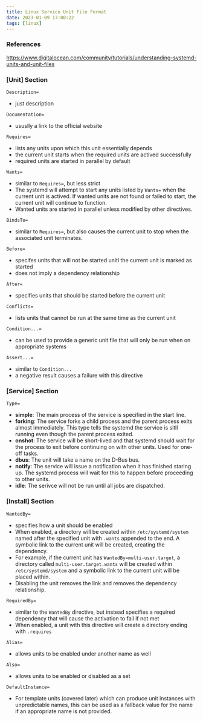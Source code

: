 ```yaml
---
title: Linux Service Unit File Format
date: 2023-01-09 17:00:22
tags: [linux]
---
```


### References

https://www.digitalocean.com/community/tutorials/understanding-systemd-units-and-unit-files



### [Unit] Section

`Description=`

- just description

`Documentation=`

- ususlly a link to the official website

`Requires=`

- lists any units upon which this unit essentially depends
- the current unit starts when the required units are actived successfully
- required units are started in parallel by default

`Wants=`

- similar to `Requires=`, but less strict
- The systemd will attempt to start any units listed by `Wants=` when the current unit is actived. If wanted units are not found or failed to start, the current unit will continue to function.
- Wanted units are started in parallel unless modified by other directives.

`BindsTo=`

- similar to `Requires=`, but also causes the current unit to stop when the associated unit terminates.

`Before=`

- specifes units that will not be started unitl the current unit is marked as started
- does not imply a dependency relationship

`After=`

- specifies units that should be started before the current unit

`Conflicts=`

- lists units that cannot be run at the same time as the current unit

`Condition...=`

- can be used to provide a generic unit file that will only be run when on appropriate systems

`Assert...=`

- similar to `Condition...`
- a negative result causes a failure with this directive




### [Service] Section

`Type=`

- **simple**: The main process of the service is specified in the start line.
- **forking**: The service forks a child process and the parent process exits almost immediately. This type tells the systemd the service is sitll running even though the parent process exited.
- **onshot**: The service will be short-lived and that systemd should wait for the process to exit before continuing on with other units. Used for one-off tasks.
- **dbus**: The unit will take a name on the D-Bus bus.
- **notify**: The service will issue a notification when it has finished staring up. The systemd process will wait for this to happen before proceeding to other units.
- **idle**: The serivce will not be run until all jobs are dispatched.



### [Install] Section

`WantedBy=`

- specifies how a unit should be enabled
- When enabled, a directory will be created within `/etc/systemd/system` named after the specified unit with `.wants` appended to the end. A symbolic link to the current unit will be created, creating the dependency.
- For example, if the current unit has `WantedBy=multi-user.target`, a directory called `multi-user.target.wants` will be created within `/etc/systemd/system` and a symbolic link to the current unit will be placed within.
- Disabling the unit removes the link and removes the dependency relationship.

`RequiredBy=`

- similar to the `WantedBy` directive, but instead specifies a required dependency that will cause the activation to fail if not met
- When enabled, a unit with this directive will create a directory ending with `.requires`

`Alias=`

- allows units to be enabled under another name as well

`Also=`

- allows units to be enabled or disabled as a set

`DefaultInstance=`

- For template units (covered later) which can produce unit instances with unpredictable names, this can be used as a fallback value for the name if an appropriate name is not provided.